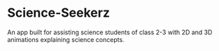 # Science-Seekerz
An app built for assisting science students of class 2-3 with 2D and 3D animations explaining science concepts.
